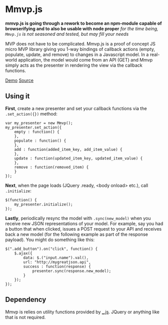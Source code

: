 Mmvp.js
========
**mmvp.js is going through a rework to become an npm-module capable of browserifying and to also be usable with node proper**
_for the time being, `Mmvp.js` is not seasoned and tested, but may fill your needs_

MVP does not have to be complicated.  Mmvp.js is a proof of concept JS micro MVP library giving you 1-way bindings of callback actions (empty, populate, update, and remove) to changes in a Javascript model. In a real-world application, the model would come from an API (GET) and Mmvp simply acts as the presenter in rendering the view via the callback functions.

[Demo](http://userbound.com/interfaces/Mmvp.js)
[Source](https://raw.githubusercontent.com/mil/Mmvp.js/master/Mmvp.js)


Using it
--------
**First**, create a new presenter and set your callback functions via the `.set_action({})` method:
```
var my_presenter = new Mmvp();
my_presenter.set_action({
    empty : function() {
    },
    populate : function() {
    },
    add : function(added_item_key, add_item_value) {
    },
    update : function(updated_item_key, updated_item_value) {
    },
    remove : function(removed_item) {
    }
});
```

**Next**, when the page loads (JQuery .ready, \<body onload\> etc.), call `.initialize`:
```
$(function() {
    my_presenter.initialize();
});
```

**Lastly**, periodically resync the model with `.sync(new_model)` when you receive new JSON representations of your model. For example, say you had a button that when clicked, issues a POST request to your API and receives back a new model (for the following example as part of the response payload). You might do something like this:
```
$(".add_button").on("click", function() {
    $.ajax({
        data: $.("input.name").val(),
        url: "http://mygreatjson.api",
        success : function(response) {
            presenter.sync(response.new_model);
        }
    });
});
```

Dependency
----------
Mmvp is relies on utility functions provided by [_.js](http://underscorejs.org).
JQuery or anything like that is not required.
